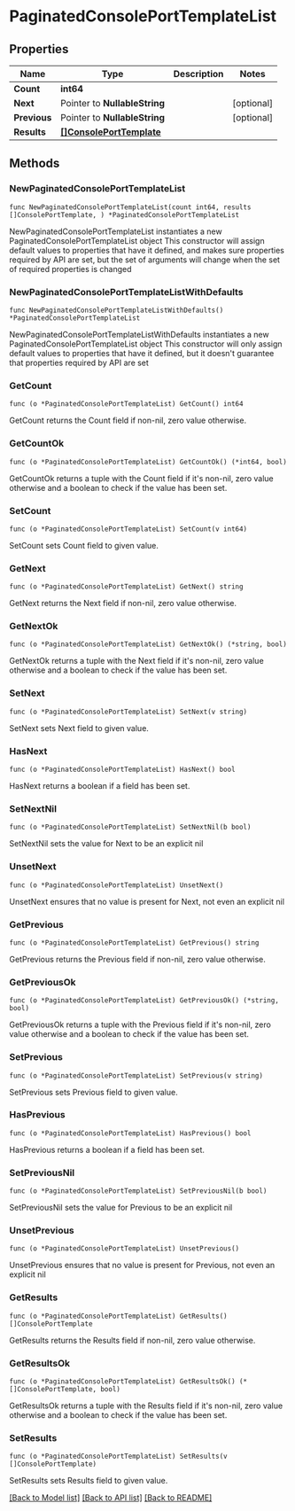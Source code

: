 # PaginatedConsolePortTemplateList

## Properties

Name | Type | Description | Notes
------------ | ------------- | ------------- | -------------
**Count** | **int64** |  | 
**Next** | Pointer to **NullableString** |  | [optional] 
**Previous** | Pointer to **NullableString** |  | [optional] 
**Results** | [**[]ConsolePortTemplate**](ConsolePortTemplate.md) |  | 

## Methods

### NewPaginatedConsolePortTemplateList

`func NewPaginatedConsolePortTemplateList(count int64, results []ConsolePortTemplate, ) *PaginatedConsolePortTemplateList`

NewPaginatedConsolePortTemplateList instantiates a new PaginatedConsolePortTemplateList object
This constructor will assign default values to properties that have it defined,
and makes sure properties required by API are set, but the set of arguments
will change when the set of required properties is changed

### NewPaginatedConsolePortTemplateListWithDefaults

`func NewPaginatedConsolePortTemplateListWithDefaults() *PaginatedConsolePortTemplateList`

NewPaginatedConsolePortTemplateListWithDefaults instantiates a new PaginatedConsolePortTemplateList object
This constructor will only assign default values to properties that have it defined,
but it doesn't guarantee that properties required by API are set

### GetCount

`func (o *PaginatedConsolePortTemplateList) GetCount() int64`

GetCount returns the Count field if non-nil, zero value otherwise.

### GetCountOk

`func (o *PaginatedConsolePortTemplateList) GetCountOk() (*int64, bool)`

GetCountOk returns a tuple with the Count field if it's non-nil, zero value otherwise
and a boolean to check if the value has been set.

### SetCount

`func (o *PaginatedConsolePortTemplateList) SetCount(v int64)`

SetCount sets Count field to given value.


### GetNext

`func (o *PaginatedConsolePortTemplateList) GetNext() string`

GetNext returns the Next field if non-nil, zero value otherwise.

### GetNextOk

`func (o *PaginatedConsolePortTemplateList) GetNextOk() (*string, bool)`

GetNextOk returns a tuple with the Next field if it's non-nil, zero value otherwise
and a boolean to check if the value has been set.

### SetNext

`func (o *PaginatedConsolePortTemplateList) SetNext(v string)`

SetNext sets Next field to given value.

### HasNext

`func (o *PaginatedConsolePortTemplateList) HasNext() bool`

HasNext returns a boolean if a field has been set.

### SetNextNil

`func (o *PaginatedConsolePortTemplateList) SetNextNil(b bool)`

 SetNextNil sets the value for Next to be an explicit nil

### UnsetNext
`func (o *PaginatedConsolePortTemplateList) UnsetNext()`

UnsetNext ensures that no value is present for Next, not even an explicit nil
### GetPrevious

`func (o *PaginatedConsolePortTemplateList) GetPrevious() string`

GetPrevious returns the Previous field if non-nil, zero value otherwise.

### GetPreviousOk

`func (o *PaginatedConsolePortTemplateList) GetPreviousOk() (*string, bool)`

GetPreviousOk returns a tuple with the Previous field if it's non-nil, zero value otherwise
and a boolean to check if the value has been set.

### SetPrevious

`func (o *PaginatedConsolePortTemplateList) SetPrevious(v string)`

SetPrevious sets Previous field to given value.

### HasPrevious

`func (o *PaginatedConsolePortTemplateList) HasPrevious() bool`

HasPrevious returns a boolean if a field has been set.

### SetPreviousNil

`func (o *PaginatedConsolePortTemplateList) SetPreviousNil(b bool)`

 SetPreviousNil sets the value for Previous to be an explicit nil

### UnsetPrevious
`func (o *PaginatedConsolePortTemplateList) UnsetPrevious()`

UnsetPrevious ensures that no value is present for Previous, not even an explicit nil
### GetResults

`func (o *PaginatedConsolePortTemplateList) GetResults() []ConsolePortTemplate`

GetResults returns the Results field if non-nil, zero value otherwise.

### GetResultsOk

`func (o *PaginatedConsolePortTemplateList) GetResultsOk() (*[]ConsolePortTemplate, bool)`

GetResultsOk returns a tuple with the Results field if it's non-nil, zero value otherwise
and a boolean to check if the value has been set.

### SetResults

`func (o *PaginatedConsolePortTemplateList) SetResults(v []ConsolePortTemplate)`

SetResults sets Results field to given value.



[[Back to Model list]](../README.md#documentation-for-models) [[Back to API list]](../README.md#documentation-for-api-endpoints) [[Back to README]](../README.md)


